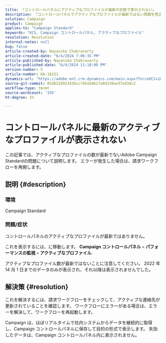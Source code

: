 ```yaml
---
title: 「コントロールパネルにアクティブなプロファイルが最新の状態で表示されない」
description: 「コントロールパネルでアクティブなプロファイルが最新ではない問題を修正する方法を説明します。 請求ワークフローを確認して、エラーを解決してください。」
solution: Campaign
product: Campaign
applies-to: "Campaign Standard"
keywords: "KCS, Campaign コントロールパネル, アクティブなプロファイル"
resolution: Resolution
internal-notes: null
bug: false
article-created-by: Nayanika Chakravarty
article-created-date: "6/4/2024 7:06:35 PM"
article-published-by: Nayanika Chakravarty
article-published-date: "6/4/2024 11:18:00 PM"
version-number: 5
article-number: KA-18151
dynamics-url: "https://adobe-ent.crm.dynamics.com/main.aspx?forceUCI=1&pagetype=entityrecord&etn=knowledgearticle&id=b5568a8e-a522-ef11-840a-002248092444"
source-git-commit: 05d012d92343bcc745da961fa0d330ee37ed38c2
workflow-type: tm+mt
source-wordcount: '195'
ht-degree: 2%

---
```


# コントロールパネルに最新のアクティブなプロファイルが表示されない


この記事では、アクティブなプロファイルの数が最新でないAdobe Campaign Standardの問題について説明します。 エラーが発生した場合は、請求ワークフローを再開します。

## 説明 {#description}


### <b>環境</b>

Campaign Standard

### <b>問題/症状</b>

コントロールパネルのアクティブなプロファイルが最新ではありません。

これを表示するには、に移動します。 <b>Campaign コントロールパネル</b> `>`  <b>パフォーマンスの監視</b> `>`  <b>アクティブなプロファイル</b>.

アクティブなプロファイル数が最新ではないことに注意してください。 2022 年 14 月 1 日までのデータのみが表示され、それ以降は表示されませんでした。


## 解決策 {#resolution}


これを解決するには、請求ワークフローをチェックして、アクティブな連絡先が更新されていることを確認します。 ワークフローにエラーがある場合は、エラーを解決して、ワークフローを再起動します。

Campaign は、ほぼリアルタイムで社内システムからデータを継続的に取得し、Campaign コントロールパネルに保存して目的の形式で表示します。 失効したデータは、Campaign コントロールパネル内に表示されません。




